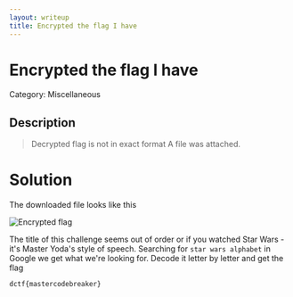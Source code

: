 ```yaml
---
layout: writeup
title: Encrypted the flag I have
---
```

# Encrypted the flag I have
Category: Miscellaneous

## Description

> Decrypted flag is not in exact format
A file was attached.  

# Solution

The downloaded file looks like this

![Encrypted flag]({{site.baseurl}}/assets/EncryptedTheFlagIHave.png)

The title of this challenge seems out of order or if you watched Star Wars - it's Master Yoda's style of speech. Searching for `star wars alphabet` in Google we get what we're looking for. Decode it letter by letter and get the flag 
```
dctf{mastercodebreaker}
```